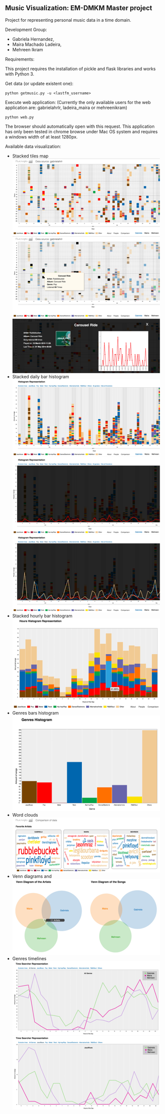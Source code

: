 Music Visualization: EM-DMKM Master project
--------------------------------------------

Project for representing personal music data in a time domain.

Development Group:
   * Gabriela Hernandez,
   * Maira Machado Ladeira,
   * Mehreen Ikram
   
   
Requirements:
 
This project requires the installation of pickle and flask libraries and works with Python 3.
   
Get data (or update existent one): 
```
python getmusic.py -u <lastfm_username>
```

Execute web application: (Currently the only available users for the web application are: gabrielahrlr, ladeira_maira or mehreenikram)
```
python web.py
```

The browser should automatically open with this request. 
This application has only been tested in chrome browse under Mac OS system and requires a windows width of at least 1280px.

Available data visualization:
   * Stacked tiles map
   ![alt tag](https://raw.githubusercontent.com/mairaladeira/music_visualization/master/screenshots/main_vis_gabriela.jpg)
   ![alt tag](https://raw.githubusercontent.com/mairaladeira/music_visualization/master/screenshots/hover_song.jpg)
   ![alt tag](https://raw.githubusercontent.com/mairaladeira/music_visualization/master/screenshots/song_detail.jpg)
   * Stacked daily bar histogram
   ![alt tag](https://raw.githubusercontent.com/mairaladeira/music_visualization/master/screenshots/histogram_gabriela.jpg)
   ![alt tag](https://raw.githubusercontent.com/mairaladeira/music_visualization/master/screenshots/histogram_gabriela_pop_evo.jpg)
   ![alt tag](https://raw.githubusercontent.com/mairaladeira/music_visualization/master/screenshots/histogram_gabriela_several_evol.jpg)
   * Stacked hourly bar histogram
   ![alt tag](https://raw.githubusercontent.com/mairaladeira/music_visualization/master/screenshots/hours_histogram_gabriela.jpg)
   * Genres bars histogram
   ![alt tag](https://raw.githubusercontent.com/mairaladeira/music_visualization/master/screenshots/genres_histogram_gabriela.jpg)
   * Word clouds
   ![alt tag](https://raw.githubusercontent.com/mairaladeira/music_visualization/master/screenshots/word_cloud.jpg)
   * Venn diagrams and
   ![alt tag](https://raw.githubusercontent.com/mairaladeira/music_visualization/master/screenshots/venn_diagram.jpg)
   * Genres timelines
   ![alt tag](https://raw.githubusercontent.com/mairaladeira/music_visualization/master/screenshots/time_searcher_representation.jpg)
   ![alt tag](https://raw.githubusercontent.com/mairaladeira/music_visualization/master/screenshots/time_searcher_jazz_blues.jpg)